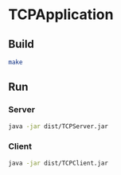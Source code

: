 # TCPApplication

## Build
```bash
make
```

## Run

### Server
```bash
java -jar dist/TCPServer.jar
```

### Client
```bash
java -jar dist/TCPClient.jar
```
